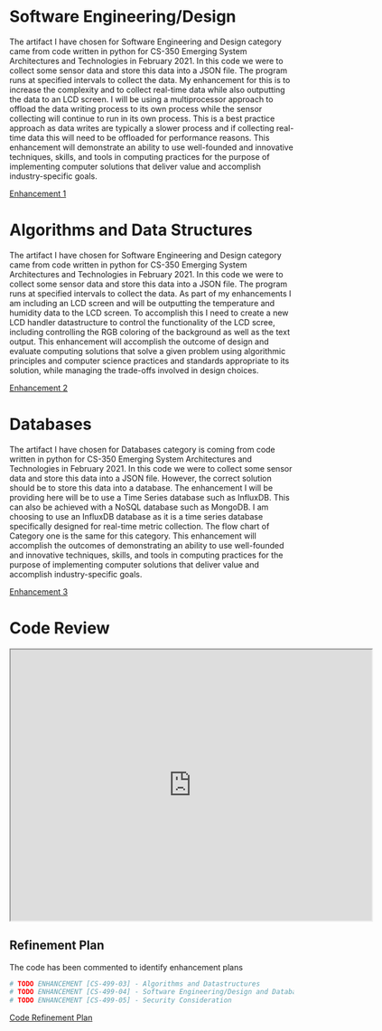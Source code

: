 
# Software Engineering/Design
The artifact I have chosen for Software Engineering and Design category came from code written in python for CS-350 Emerging System Architectures and Technologies in February 2021. In this code we were to collect some sensor data and store this data into a JSON file. The program runs at specified intervals to collect the data. My enhancement for this is to increase the complexity and to collect real-time data while also outputting the data to an LCD screen. I will be using a multiprocessor approach to offload the data writing process to its own process while the sensor collecting will continue to run in its own process. This is a best practice approach as data writes are typically a slower process and if collecting real-time data this will need to be offloaded for performance reasons.
This enhancement will demonstrate an ability to use well-founded and innovative techniques, skills, and tools in computing practices for the purpose of implementing computer solutions that deliver value and accomplish industry-specific goals.

[Enhancement 1](https://toxicsamn.github.io/enhancement_one.html)

# Algorithms and Data Structures
The artifact I have chosen for Software Engineering and Design category came from code written in python for CS-350 Emerging System Architectures and Technologies in February 2021. In this code we were to collect some sensor data and store this data into a JSON file. The program runs at specified intervals to collect the data. As part of my enhancements I am including an LCD screen and will be outputting the temperature and humidity data to the
LCD screen. To accomplish this I need to create a new LCD handler datastructure to control the functionality of the LCD scree, including controlling
the RGB coloring of the background as well as the text output.
This enhancement will accomplish the outcome of design and evaluate computing solutions that solve a given problem using algorithmic principles and computer science practices and standards appropriate to its solution, while managing the trade-offs involved in design choices.

[Enhancement 2](https://toxicsamn.github.io/enhancement_two.html)

# Databases
The artifact I have chosen for Databases category is coming from code written in python for CS-350 Emerging System Architectures and Technologies in February 2021. In this code we were to collect some sensor data and store this data into a JSON file. However, the correct solution should be to store this data into a database. The enhancement I will be providing here will be to use a Time Series database such as InfluxDB. This can also be achieved with a NoSQL database such as MongoDB. I am choosing to use an InfluxDB database as it is a time series database specifically designed for real-time metric collection. The flow chart of Category one is the same for this category.
This enhancement will accomplish the outcomes of demonstrating an ability to use well-founded and innovative techniques, skills, and tools in computing practices for the purpose of implementing computer solutions that deliver value and accomplish industry-specific goals.

[Enhancement 3](https://toxicsamn.github.io/enhancement_three.html)

# Code Review
<iframe src="https://drive.google.com/file/d/1fvExZ7lUD7lkVA5X-ewyUFkxVZJ_GqLJ/preview" width="640" height="480"></iframe>

## Refinement Plan
The code has been commented to identify enhancement plans
```python
# TODO ENHANCEMENT [CS-499-03] - Algorithms and Datastructures
# TODO ENHANCEMENT [CS-499-04] - Software Engineering/Design and Databases
# TODO ENHANCEMENT [CS-499-05] - Security Consideration
```
[Code Refinement Plan](https://github.com/ToxicSamN/ToxicSamN.github.io/blob/main/enhancements/SammyShuck__wk7_FinalProject_I.py)

